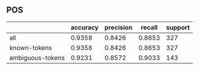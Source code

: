 
## POS

|                  | accuracy | precision | recall | support |
|------------------|----------|-----------|--------|---------|
| all              | 0.9358   | 0.8426    | 0.8653 | 327     |
| known-tokens     | 0.9358   | 0.8426    | 0.8653 | 327     |
| ambiguous-tokens | 0.9231   | 0.8572    | 0.9033 | 143     |

